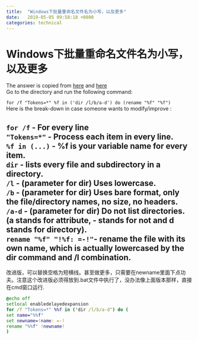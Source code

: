 ```yaml
---
title:  "Windows下批量重命名文件名为小写，以及更多"
date:   2019-05-05 09:58:18 +0800
categories: technical
---
```


# Windows下批量重命名文件名为小写，以及更多
The answer is copied from [here](https://superuser.com/questions/65302/is-there-a-way-to-batch-rename-files-to-lowercase) and [here](https://stackoverflow.com/questions/3632272/rename-all-files-to-lowercase-replace-spaces)  
Go to the directory and run the following command:

`for /f "Tokens=*" %f in ('dir /l/b/a-d') do (rename "%f" "%f")`  
Here is the break-down in case someone wants to modify/improve :

`for /f` - For every line  
`"Tokens=*"` - Process each item in every line.  
`%f in (...)` - %f is your variable name for every item.  
`dir` - lists every file and subdirectory in a directory.  
`/l` - (parameter for dir) Uses lowercase.  
`/b` - (parameter for dir) Uses bare format, only the file/directory names, no size, no headers.  
`/a-d` - (parameter for dir) Do not list directories. (a stands for attribute, - stands for not and d stands for directory).  
`rename "%f" "!%f: =-!"`- rename the file with its own name, which is actually lowercased by the dir command and /l combination.  
---
改进版，可以替换空格为短横线。甚至做更多，只需要在newname里面下点功夫。注意这个改进版必须得放到.bat文件中执行了，没办法像上面版本那样，直接在cmd窗口运行.
```cmd
@echo off
setlocal enabledelayedexpansion
for /f "Tokens=*" %%f in ('dir /l/b/a-d') do (
set name="%%f"
set newname=!name: =-!
rename "%%f" !newname!
)
```